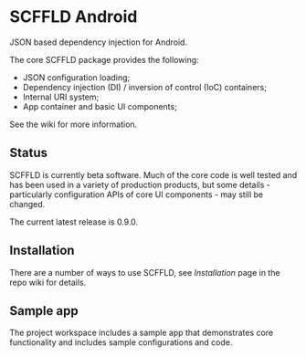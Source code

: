 # SCFFLD Android
JSON based dependency injection for Android.

The core SCFFLD package provides the following:

* JSON configuration loading;
* Dependency injection (DI) / inversion of control (IoC) containers;
* Internal URI system;
* App container and basic UI components;

See the wiki for more information.

## Status
SCFFLD is currently beta software. Much of the core code is well tested and has been used in a variety of production products, but some details - particularly configuration APIs of core UI components - may still be changed.

The current latest release is 0.9.0.

## Installation
There are a number of ways to use SCFFLD, see _Installation_ page in the repo wiki for details.

## Sample app
The project workspace includes a sample app that demonstrates core functionality and includes sample configurations and code.

